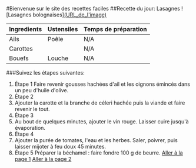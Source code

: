 #Bienvenue sur le site des recettes faciles
##Recette du jour: Lasagnes
![Lasagnes bolognaises][(URL_de_l'image)](https://www.google.com/imgres?q=recette%20lasagnes&imgurl=https%3A%2F%2Fwww.galbani.fr%2Fwp-content%2Fuploads%2F2017%2F07%2Fshutterstock_142426168-800x600.jpg&imgrefurl=https%3A%2F%2Fwww.galbani.fr%2Frecettes%2Flasagnes%2Fles-veritables-lasagnes&docid=N61hiigvtZLKmM&tbnid=24cvf5UcEPtwHM&vet=12ahUKEwj9h5uFgZiJAxXRRaQEHZchLisQM3oECGMQAA..i&w=800&h=600&hcb=2&ved=2ahUKEwj9h5uFgZiJAxXRRaQEHZchLisQM3oECGMQAA)

| Ingredients        | Ustensiles  | Temps de préparation       |
|------------|------|-------------|
| Ails      | Poêle   |     N/A   |
| Carottes        |  | N/A      |
| Bouefs    | Louche    | N/A   |

###Suivez les étapes suivantes:
1. Étape 1
Faire revenir gousses hachées d'ail et les oignons émincés dans un peu d'huile d'olive.
2. Étape 2
3. Ajouter la carotte et la branche de céleri hachée puis la viande et faire revenir le tout.
4. Étape 3
5. Au bout de quelques minutes, ajouter le vin rouge. Laisser cuire jusqu'à évaporation.
6. Étape 4
7. Ajouter la purée de tomates, l'eau et les herbes. Saler, poivrer, puis laisser mijoter à feu doux 45 minutes.
8. Étape 5
Préparer la béchamel : faire fondre 100 g de beurre.
[Aller à la page 1](page1.md)
[Aller à la page 2](page2.md)
